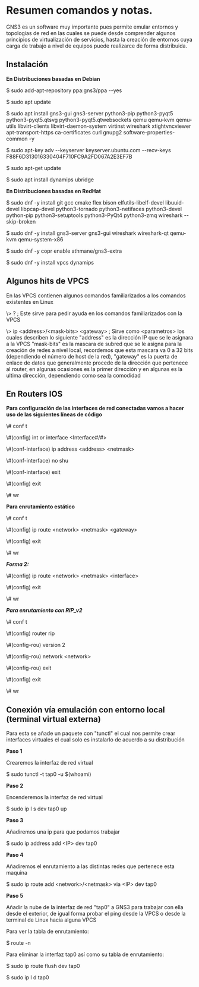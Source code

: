 # Resumen comandos y notas.

GNS3 es un software muy importante pues permite emular entornos y topologías de red en las cuales se puede desde comprender algunos principios de virtualización de servicios, hasta la creación de entornos cuya carga de trabajo a nivel de equipos puede realizarce de forma distribuida.

## Instalación ##

__En Distribuciones basadas en Debian__

$ sudo add-apt-repository ppa:gns3/ppa --yes

$ sudo apt update                                

$ sudo apt install gns3-gui gns3-server python3-pip python3-pyqt5 python3-pyqt5.qtsvg python3-pyqt5.qtwebsockets qemu qemu-kvm qemu-utils libvirt-clients libvirt-daemon-system virtinst wireshark xtightvncviewer apt-transport-https ca-certificates curl gnupg2 software-properties-common -y

$ sudo apt-key adv --keyserver keyserver.ubuntu.com --recv-keys F88F6D313016330404F710FC9A2FD067A2E3EF7B

$ sudo apt-get update

$ sudo apt install dynamips ubridge

__En Distribuciones basadas en RedHat__

$ sudo dnf -y install git gcc cmake flex bison elfutils-libelf-devel libuuid-devel libpcap-devel python3-tornado python3-netifaces python3-devel python-pip python3-setuptools python3-PyQt4 python3-zmq wireshark --skip-broken

$ sudo dnf -y install gns3-server gns3-gui wireshark wireshark-qt qemu-kvm qemu-system-x86

$ sudo dnf -y copr enable athmane/gns3-extra

$ sudo dnf -y install vpcs dynamips


## Algunos hits de VPCS ##


En las VPCS contienen algunos comandos familiarizados a los comandos existentes en Linux

\\\> ? ; Este sirve para pedir ayuda en los comandos familiarizados con la VPCS

\\\> ip \<address\>/\<mask-bits\> \<gateway\> ; Sirve como \<parametros\> los cuales describen lo siguiente "address" es la dirección IP que se le asignara a la VPCS "mask-bits" es la mascara de subred que se le asigna para la creación de redes a nivel local, recordemos que esta mascara va 0 a 32 bits (dependiendo el número de host de la red), "gateway" es la puerta de enlace de datos que generalmente procede de la dirección que pertenece al router, en algunas ocasiones es la primer dirección y en algunas es la ultima dirección, dependiendo como sea la comodidad


## En Routers IOS ##

__Para configuración de las interfaces de red conectadas vamos a hacer uso de las siguientes líneas de código__

\\\# conf t

\\\#(config) int or interface \<Interface\#/\#\>

\\\#(conf-interface) ip address \<address\> \<netmask\>

\\\#(conf-interface) no shu

\\\#(conf-interface) exit

\\\#(config) exit

\\\# wr

__Para enrutamiento estático__

\\\# conf t

\\\#(config) ip route \<network\> \<netmask\> \<gateway\>

\\\#(config) exit

\\\# wr

___Forma 2:___

\\\#(config) ip route \<network\> \<netmask\> \<interface\>

\\\#(config) exit

\\\# wr

___Para enrutamiento con RIP_v2___

\\\# conf t

\\\#(config) router rip

\\\#(config-rou) version 2

\\\#(config-rou) network \<network\>

\\\#(config-rou) exit

\\\#(config) exit

\\\# wr


## Conexión vía emulación con entorno local (terminal virtual externa) ##

Para esta se añade un paquete con "tunctl" el cual nos permite crear interfaces virtuales el cual solo es instalarlo de acuerdo a su distribución

__Paso 1__

Crearemos la interfaz de red virtual

$ sudo tunctl -t tap0 -u $(whoami)

__Paso 2__

Encenderemos la interfaz de red virtual

$ sudo ip l s dev tap0 up

__Paso 3__

Añadiremos una ip para que podamos trabajar

$ sudo ip address add \<IP\> dev tap0

__Paso 4__

Añadiremos el enrutamiento a las distintas redes que pertenece esta maquina

$ sudo ip route add \<network\>/\<netmask\> via \<IP\> dev tap0

__Paso 5__

Añadir la nube de la interfaz de red "tap0" a GNS3 para trabajar con ella desde el exterior, de igual forma probar el ping desde la VPCS o desde la terminal de Linux hacia alguna VPCS

Para ver la tabla de enrutamiento:

$ route -n

Para eliminar la interfaz tap0 así como su tabla de enrutamiento:

$ sudo ip route flush dev tap0

$ sudo ip l d tap0
